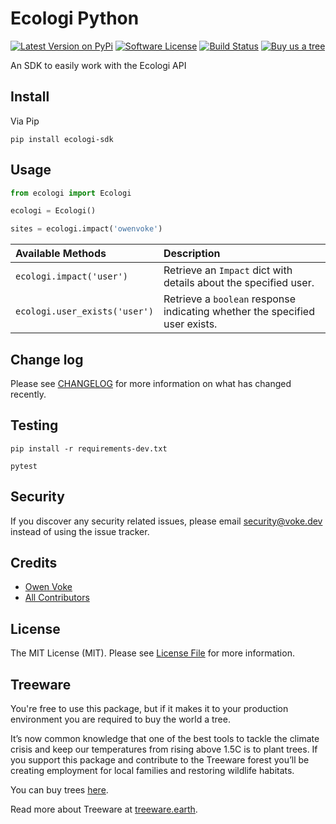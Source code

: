 # Ecologi Python

[![Latest Version on PyPi][ico-version]][link-pypi]
[![Software License][ico-license]](LICENSE.md)
[![Build Status][ico-github-actions]][link-github-actions]
[![Buy us a tree][ico-treeware-gifting]][link-treeware-gifting]

An SDK to easily work with the Ecologi API

## Install

Via Pip

```shell
pip install ecologi-sdk
```

## Usage

```python
from ecologi import Ecologi

ecologi = Ecologi()

sites = ecologi.impact('owenvoke')
```

| Available Methods             | Description                                                                 |
|:------------------------------|:----------------------------------------------------------------------------|
| `ecologi.impact('user')`      | Retrieve an `Impact` dict with details about the specified user.            |
| `ecologi.user_exists('user')` | Retrieve a `boolean` response indicating whether the specified user exists. |

## Change log

Please see [CHANGELOG](CHANGELOG.md) for more information on what has changed recently.

## Testing

```shell
pip install -r requirements-dev.txt

pytest
```

## Security

If you discover any security related issues, please email security@voke.dev instead of using the issue tracker.

## Credits

- [Owen Voke][link-author]
- [All Contributors][link-contributors]

## License

The MIT License (MIT). Please see [License File](LICENSE.md) for more information.

## Treeware

You're free to use this package, but if it makes it to your production environment you are required to buy the world a tree.

It’s now common knowledge that one of the best tools to tackle the climate crisis and keep our temperatures from rising above 1.5C is to plant trees. If you support this package and contribute to the Treeware forest you’ll be creating employment for local families and restoring wildlife habitats.

You can buy trees [here][link-treeware-gifting].

Read more about Treeware at [treeware.earth][link-treeware].

[ico-version]: https://img.shields.io/pypi/v/ecologi-sdk.svg?style=flat-square
[ico-license]: https://img.shields.io/badge/license-MIT-brightgreen.svg?style=flat-square
[ico-github-actions]: https://img.shields.io/github/workflow/status/owenvoke/ecologi-python-sdk/Tests.svg?style=flat-square
[ico-treeware-gifting]: https://img.shields.io/badge/Treeware-%F0%9F%8C%B3-lightgreen?style=flat-square

[link-pypi]: https://pypi.org/project/ecologi-sdk
[link-github-actions]: https://github.com/owenvoke/ecologi-python-sdk/actions
[link-treeware]: https://treeware.earth
[link-treeware-gifting]: https://ecologi.com/owenvoke?gift-trees
[link-author]: https://github.com/owenvoke
[link-contributors]: https://github.com/owenvoke/ecologi-python-sdk/contributors

